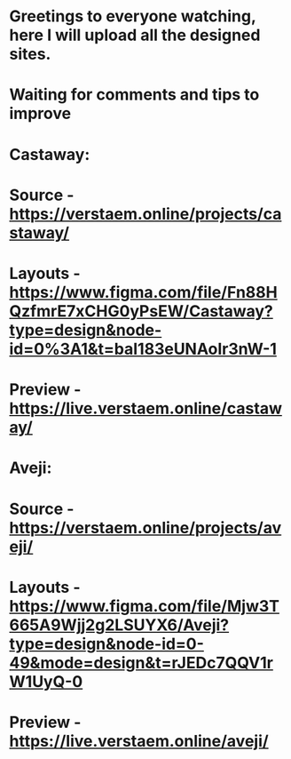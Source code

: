 # Greetings to everyone watching, here I will upload all the designed sites.
# Waiting for comments and tips to improve
#
# Castaway: 
# Source - https://verstaem.online/projects/castaway/
# Layouts - https://www.figma.com/file/Fn88HQzfmrE7xCHG0yPsEW/Castaway?type=design&node-id=0%3A1&t=baI183eUNAoIr3nW-1
# Preview - https://live.verstaem.online/castaway/
#
# Aveji:
# Source - https://verstaem.online/projects/aveji/
# Layouts - https://www.figma.com/file/Mjw3T665A9Wjj2g2LSUYX6/Aveji?type=design&node-id=0-49&mode=design&t=rJEDc7QQV1rW1UyQ-0
# Preview - https://live.verstaem.online/aveji/
